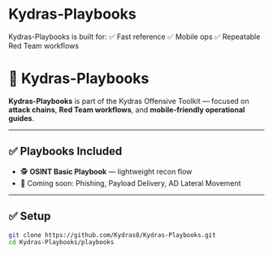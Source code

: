 # Kydras-Playbooks
Kydras-Playbooks is built for:  ✅ Fast reference  ✅ Mobile ops  ✅ Repeatable Red Team workflows

# 📁 Kydras-Playbooks

**Kydras-Playbooks** is part of the Kydras Offensive Toolkit — focused on **attack chains**, **Red Team workflows**, and **mobile-friendly operational guides**.

---

## ✅ Playbooks Included
- 🕵️ **OSINT Basic Playbook** — lightweight recon flow
- 🎯 Coming soon: Phishing, Payload Delivery, AD Lateral Movement

---

## ✅ Setup
```bash
git clone https://github.com/Kydras8/Kydras-Playbooks.git
cd Kydras-Playbooks/playbooks
